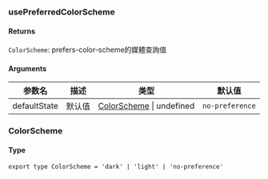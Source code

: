 ### usePreferredColorScheme

#### Returns
`ColorScheme`: prefers-color-scheme的媒體查詢值

#### Arguments
|参数名|描述|类型|默认值|
|---|---|---|---|
|defaultState|默认值|[ColorScheme](#colorscheme) \| undefined |`no-preference`|

### ColorScheme

#### Type

`export type ColorScheme = 'dark' | 'light' | 'no-preference'`

